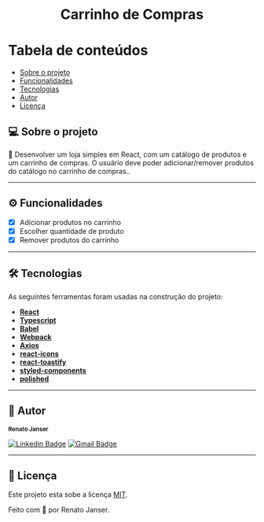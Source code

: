 <h1 align="center">
			Carrinho de Compras
</h1>


Tabela de conteúdos
=================
<!--ts-->
   * [Sobre o projeto](#-sobre-o-projeto)
   * [Funcionalidades](#%EF%B8%8F-funcionalidades)
   * [Tecnologias](#-tecnologias)
   * [Autor](#-autor)
   * [Licença](#-licença)
<!--ts-->


## 💻 Sobre o projeto

💪 Desenvolver um loja simples em React, com um catálogo de produtos e um carrinho de compras. O usuário deve poder adicionar/remover produtos do catálogo no carrinho de compras..

---

## ⚙️ Funcionalidades

- [x] Adicionar produtos no carrinho
- [x] Escolher quantidade de produto
- [x] Remover produtos do carrinho

---

## 🛠 Tecnologias

As seguintes ferramentas foram usadas na construção do projeto:

-   **[React](https://reactjs.org/)**
-   **[Typescript](https://www.typescriptlang.org/)**
-   **[Babel](https://babeljs.io/)**
-   **[Webpack](https://webpack.js.org/)**
-   **[Axios](https://github.com/axios/axios)**
-   **[react-icons](https://react-icons.github.io/react-icons/)**
-   **[react-toastify](https://github.com/fkhadra/react-toastify#readme)**
-   **[styled-components](https://styled-components.com/)**
-   **[polished](https://polished.js.org/)**

---

## 🦸 Autor

<sub><b>Renato Janser</b></sub>
<br />

[![Linkedin Badge](https://img.shields.io/badge/-Renato%20Janser-blue?style=flat-square&logo=Linkedin&logoColor=white&link=https://www.linkedin.com/in/renato-janser/)](https://www.linkedin.com/in/renato-janser/) 
[![Gmail Badge](https://img.shields.io/badge/-renato.janser@gmail.com-c14438?style=flat-square&logo=Gmail&logoColor=white&link=mailto:renato.janser@gmail.com)](mailto:renato.janser@gmail.com)

---

## 📝 Licença

Este projeto esta sobe a licença [MIT](./LICENSE).

Feito com 💜 por Renato Janser.
